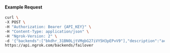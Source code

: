 <!-- Code generated for API Clients. DO NOT EDIT. -->

#### Example Request

```bash
curl \
-X POST \
-H "Authorization: Bearer {API_KEY}" \
-H "Content-Type: application/json" \
-H "Ngrok-Version: 2" \
-d '{"backends":["bkdhr_31BN0LjtVMqbG27iVY5H3pEPvV9"],"description":"acme failover","metadata":"{\"environment\": \"staging\"}"}' \
https://api.ngrok.com/backends/failover
```
